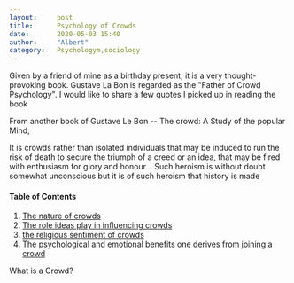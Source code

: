 ```yaml
---
layout:     post
title:      Psychology of Crowds
date:       2020-05-03 15:40
author:     "Albert"
category:   Psychologym,sociology
---
```


<html>
<head>
  <!-- Global site tag (gtag.js) - Google Analytics -->
<script async src="https://www.googletagmanager.com/gtag/js?id=G-QY6RDJK8PM"></script>
<script>
  window.dataLayer = window.dataLayer || [];
  function gtag(){dataLayer.push(arguments);}
  gtag('js', new Date());

  gtag('config', 'G-QY6RDJK8PM');
</script>
  <meta charset="utf-8">
  <meta name="viewport" content="width=device-width">
  <title>MathJax example</title>
  <script src="https://polyfill.io/v3/polyfill.min.js?features=es6"></script>
  <script id="MathJax-script" async
          src="https://cdn.jsdelivr.net/npm/mathjax@3/es5/tex-mml-chtml.js">
  </script>
</head>
<body>
  
</body>
</html>


Given by a friend of mine as a birthday present, it is a very thought-provoking book. Gustave La Bon is 
regarded as the "Father of Crowd Psychology". I would like to share a few quotes I picked up in reading the book  


From another book of Gustave Le Bon -- The crowd: A Study of the popular Mind;

It is crowds rather than isolated individuals that may be induced to run the risk of death to secure the triumph of a creed or an idea, that 
may be fired with enthusiasm for glory and honour... Such heroism is without doubt somewhat unconscious but it is of such heroism that history is made

#### Table of Contents
1. [The nature of crowds](#The-nature-of-crowds)
2. [The role ideas play in influencing crowds ](#The-role-ideas-play-in-influencing-crowds)
3. [the religious sentiment of crowds](#the-religious-sentiment-of-crowds)
4. [The psychological and emotional benefits one derives from joining a crowd](#The-psychological-and-emotional-benefits-one-derives-from-joining-a-crowd)


What is a Crowd?


